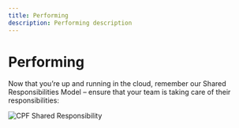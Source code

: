```yaml
---
title: Performing
description: Performing description
---
```


# Performing
Now that you’re up and running in the cloud, remember our Shared Responsibilities Model – ensure that your team is taking care of their responsibilities:

![CPF Shared Responsibility](https://i.imgur.com/2jLb2YF.jpg)